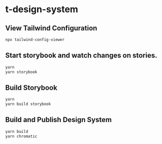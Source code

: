 # t-design-system

## View Tailwind Configuration

```sh
npx tailwind-config-viewer
```

## Start storybook and watch changes on stories.

```sh
yarn
yarn storybook
```

## Build Storybook

```sh
yarn
yarn build storybook
```

## Build and Publish Design System

```sh
yarn build
yarn chromatic
```
